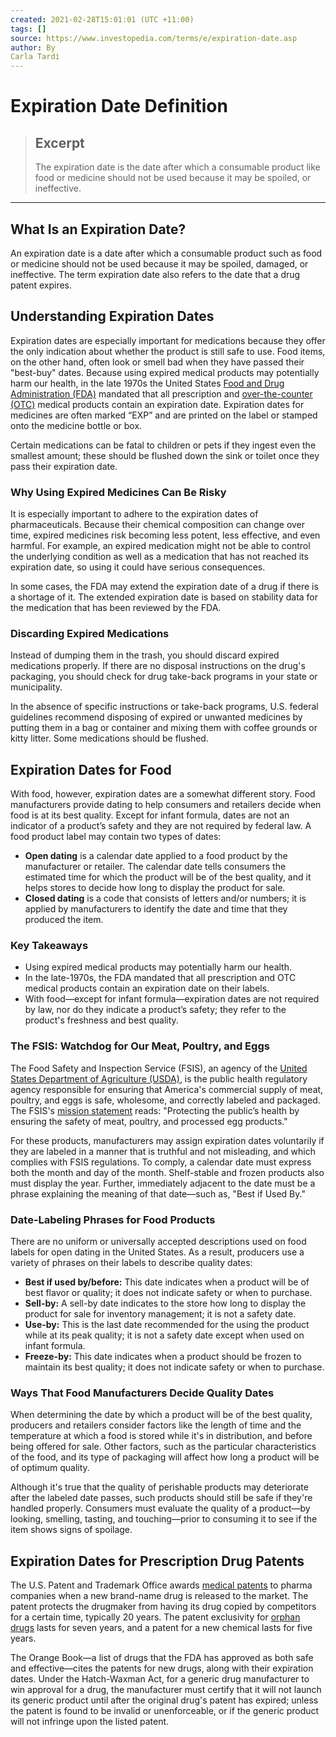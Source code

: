 ```yaml
---
created: 2021-02-28T15:01:01 (UTC +11:00)
tags: []
source: https://www.investopedia.com/terms/e/expiration-date.asp
author: By
Carla Tardi
---
```


# Expiration Date Definition

> ## Excerpt
> The expiration date is the date after which a consumable product like food or medicine should not be used because it may be spoiled, or ineffective.

---
## What Is an Expiration Date?

An expiration date is a date after which a consumable product such as food or medicine should not be used because it may be spoiled, damaged, or ineffective. The term expiration date also refers to the date that a drug patent expires.

## Understanding Expiration Dates

Expiration dates are especially important for medications because they offer the only indication about whether the product is still safe to use. Food items, on the other hand, often look or smell bad when they have passed their "best-buy" dates. Because using expired medical products may potentially harm our health, in the late 1970s the United States [Food and Drug Administration (FDA)](https://www.investopedia.com/terms/f/fda.asp) mandated that all prescription and [over-the-counter (OTC)](https://www.investopedia.com/terms/o/otc.asp) medical products contain an expiration date. Expiration dates for medicines are often marked “EXP” and are printed on the label or stamped onto the medicine bottle or box.

Certain medications can be fatal to children or pets if they ingest even the smallest amount; these should be flushed down the sink or toilet once they pass their expiration date.

### Why Using Expired Medicines Can Be Risky

It is especially important to adhere to the expiration dates of pharmaceuticals. Because their chemical composition can change over time, expired medicines risk becoming less potent, less effective, and even harmful. For example, an expired medication might not be able to control the underlying condition as well as a medication that has not reached its expiration date, so using it could have serious consequences.

In some cases, the FDA may extend the expiration date of a drug if there is a shortage of it. The extended expiration date is based on stability data for the medication that has been reviewed by the FDA.

### Discarding Expired Medications

Instead of dumping them in the trash, you should discard expired medications properly. If there are no disposal instructions on the drug's packaging, you should check for drug take-back programs in your state or municipality.

In the absence of specific instructions or take-back programs, U.S. federal guidelines recommend disposing of expired or unwanted medicines by putting them in a bag or container and mixing them with coffee grounds or kitty litter. Some medications should be flushed.

## Expiration Dates for Food

With food, however, expiration dates are a somewhat different story. Food manufacturers provide dating to help consumers and retailers decide when food is at its best quality. Except for infant formula, dates are not an indicator of a product’s safety and they are not required by federal law. A food product label may contain two types of dates:

-   **Open dating** is a calendar date applied to a food product by the manufacturer or retailer. The calendar date tells consumers the estimated time for which the product will be of the best quality, and it helps stores to decide how long to display the product for sale.
-   **Closed dating** is a code that consists of letters and/or numbers; it is applied by manufacturers to identify the date and time that they produced the item.

### Key Takeaways

-   Using expired medical products may potentially harm our health.
-   In the late-1970s, the FDA mandated that all prescription and OTC medical products contain an expiration date on their labels. 
-   With food—except for infant formula—expiration dates are not required by law, nor do they indicate a product’s safety; they refer to the product's freshness and best quality.

### The FSIS: Watchdog for Our Meat, Poultry, and Eggs

The Food Safety and Inspection Service (FSIS), an agency of the [United States Department of Agriculture (USDA)](https://www.investopedia.com/terms/u/usda.asp), is the public health regulatory agency responsible for ensuring that America's commercial supply of meat, poultry, and eggs is safe, wholesome, and correctly labeled and packaged. The FSIS's [mission statement](https://www.investopedia.com/terms/m/missionstatement.asp) reads: "Protecting the public’s health by ensuring the safety of meat, poultry, and processed egg products." 

For these products, manufacturers may assign expiration dates voluntarily if they are labeled in a manner that is truthful and not misleading, and which complies with FSIS regulations. To comply, a calendar date must express both the month and day of the month. Shelf-stable and frozen products also must display the year. Further, immediately adjacent to the date must be a phrase explaining the meaning of that date—such as, "Best if Used By."

### Date-Labeling Phrases for Food Products

There are no uniform or universally accepted descriptions used on food labels for open dating in the United States. As a result, producers use a variety of phrases on their labels to describe quality dates: 

-   **Best if used by/before:** This date indicates when a product will be of best flavor or quality; it does not indicate safety or when to purchase.
-   **Sell-by:** A sell-by date indicates to the store how long to display the product for sale for inventory management; it is not a safety date. 
-   **Use-by:** This is the last date recommended for the using the product while at its peak quality; it is not a safety date except when used on infant formula.
-   **Freeze-by:** This date indicates when a product should be frozen to maintain its best quality; it does not indicate safety or when to purchase.

### Ways That Food Manufacturers Decide Quality Dates

When determining the date by which a product will be of the best quality, producers and retailers consider factors like the length of time and the temperature at which a food is stored while it's in distribution, and before being offered for sale. Other factors, such as the particular characteristics of the food, and its type of packaging will affect how long a product will be of optimum quality.

Although it's true that the quality of perishable products may deteriorate after the labeled date passes, such products should still be safe if they're handled properly. Consumers must evaluate the quality of a product—by looking, smelling, tasting, and touching—prior to consuming it to see if the item shows signs of spoilage.

## Expiration Dates for Prescription Drug Patents

The U.S. Patent and Trademark Office awards [medical patents](https://www.investopedia.com/terms/m/medical-patent.asp) to pharma companies when a new brand-name drug is released to the market. The patent protects the drugmaker from having its drug copied by competitors for a certain time, typically 20 years. The patent exclusivity for [orphan drugs](https://www.investopedia.com/ask/answers/06/orphandrugstatus.asp) lasts for seven years, and a patent for a new chemical lasts for five years.

The Orange Book—a list of drugs that the FDA has approved as both safe and effective—cites the patents for new drugs, along with their expiration dates. Under the Hatch-Waxman Act, for a generic drug manufacturer to win approval for a drug, the manufacturer must certify that it will not launch its generic product until after the original drug's patent has expired; unless the patent is found to be invalid or unenforceable, or if the generic product will not infringe upon the listed patent.
